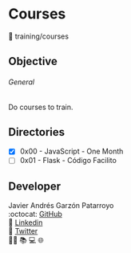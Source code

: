 # Courses
:open_file_folder: training/courses

## Objective
###### General
Do courses to train.

## Directories
* [x] 0x00 - JavaScript - One Month
* [ ] 0x01 - Flask - Código Facilito

## Developer
Javier Andrés Garzón Patarroyo  
:octocat: [GitHub](https://github.com/javierandresgp/)  
:link: [Linkedin](https://www.linkedin.com/in/javierandresgp/)  
:link: [Twitter](https://twitter.com/javierandresgp0)  
:man_technologist: :books: :computer: :globe_with_meridians:
